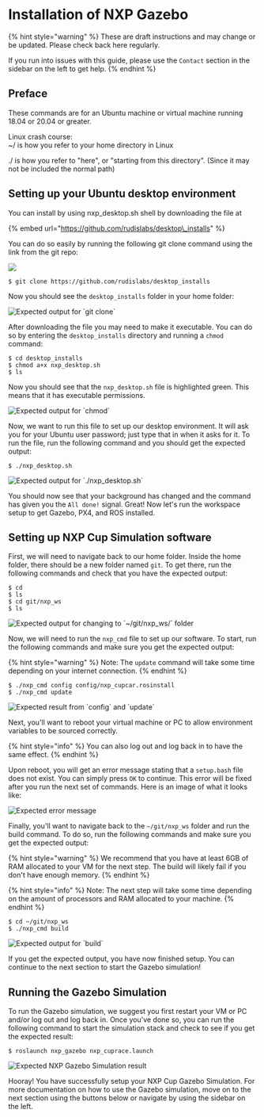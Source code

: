 # Installation of NXP Gazebo

{% hint style="warning" %}
These are draft instructions and may change or be updated. Please check back here regularly.

If you run into issues with this guide, please use the `Contact` section in the sidebar on the left to get help.
{% endhint %}

## Preface

These commands are for an Ubuntu machine or virtual machine running 18.04 or 20.04 or greater.

Linux crash course:  
~/   is how you refer to your home directory in Linux

  
./  is how you refer to "here", or "starting from this directory". \(Since it may not be included  the normal path\)

## Setting up your Ubuntu desktop environment

You can install by using nxp\_desktop.sh shell by downloading the file at

{% embed url="https://github.com/rudislabs/desktop\_installs" %}

You can do so easily by running the following git clone command using the link from the git repo:

![](../../.gitbook/assets/screen-shot-2021-02-04-at-4.11.43-pm.png)

```text
$ git clone https://github.com/rudislabs/desktop_installs
```

Now you should see the `desktop_installs` folder in your home folder:

![Expected output for \`git clone\`](../../.gitbook/assets/screen-shot-2021-02-04-at-4.13.36-pm.png)

After downloading the file you may need to make it executable. You can do so by entering the `desktop_installs` directory and running a `chmod` command:

```text
$ cd desktop_installs
$ chmod a+x nxp_desktop.sh
$ ls
```

Now you should see that the `nxp_desktop.sh` file is highlighted green. This means that it has executable permissions.

![Expected output for \`chmod\`](../../.gitbook/assets/image%20%289%29.png)

Now, we want to run this file to set up our desktop environment. It will ask you for your Ubuntu user password; just type that in when it asks for it. To run the file, run the following command and you should get the expected output:

```text
$ ./nxp_desktop.sh
```

![Expected output for \`./nxp\_desktop.sh\`](../../.gitbook/assets/image%20%288%29.png)

You should now see that your background has changed and the command has given you the `All done!` signal. Great! Now let's run the workspace setup to get Gazebo, PX4, and ROS installed.

## Setting up NXP Cup Simulation software

First, we will need to navigate back to our home folder. Inside the home folder, there should be a new folder named `git`. To get there, run the following commands and check that you have the expected output:

```text
$ cd
$ ls
$ cd git/nxp_ws
$ ls
```

![Expected output for changing to \`~/git/nxp\_ws/\` folder](../../.gitbook/assets/image%20%284%29.png)

Now, we will need to run the `nxp_cmd` file to set up our software. To start, run the following commands and make sure you get the expected output:

{% hint style="warning" %}
Note: The `update` command will take some time depending on your internet connection.
{% endhint %}

```text
$ ./nxp_cmd config config/nxp_cupcar.rosinstall
$ ./nxp_cmd update
```

![Expected result from \`config\` and \`update\`](../../.gitbook/assets/image%20%286%29.png)

Next, you'll want to reboot your virtual machine or PC to allow environment variables to be sourced correctly.

{% hint style="info" %}
You can also log out and log back in to have the same effect.
{% endhint %}

Upon reboot, you will get an error message stating that a `setup.bash` file does not exist. You can simply press `OK` to continue. This error will be fixed after you run the next set of commands. Here is an image of what it looks like:

![Expected error message](../../.gitbook/assets/image%20%283%29.png)

Finally, you'll want to navigate back to the `~/git/nxp_ws` folder and run the build command. To do so, run the following commands and make sure you get the expected output:

{% hint style="warning" %}
We recommend that you have at least 6GB of RAM allocated to your VM for the next step. The build will likely fail if you don't have enough memory.
{% endhint %}

{% hint style="info" %}
Note: The next step will take some time depending on the amount of processors and RAM allocated to your machine.
{% endhint %}

```text
$ cd ~/git/nxp_ws
$ ./nxp_cmd build
```

![Expected output for \`build\`](../../.gitbook/assets/image%20%287%29.png)

If you get the expected output, you have now finished setup. You can continue to the next section to start the Gazebo simulation!

## Running the Gazebo Simulation

To run the Gazebo simulation, we suggest you first restart your VM or PC and/or log out and log back in. Once you've done so, you can run the following command to start the simulation stack and check to see if you get the expected result:

```text
$ roslaunch nxp_gazebo nxp_cuprace.launch
```

![Expected NXP Gazebo Simulation result](../../.gitbook/assets/image%20%285%29.png)

Hooray! You have successfully setup your NXP Cup Gazebo Simulation. For more documentation on how to use the Gazebo simulation, move on to the next section using the buttons below or navigate by using the sidebar on the left.

